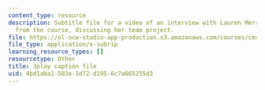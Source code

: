 ```yaml
---
content_type: resource
description: Subtitle file for a video of an interview with Lauren Merriman, a student
  from the course, discussing her team project.
file: https://ol-ocw-studio-app-production.s3.amazonaws.com/courses/cms-611j-creating-video-games-fall-2014/4bd1aba1503e1d72d1956c7a665255d3_Od21y3eAwUo.srt
file_type: application/x-subrip
learning_resource_types: []
resourcetype: Other
title: 3play caption file
uid: 4bd1aba1-503e-1d72-d195-6c7a665255d3
---
```


